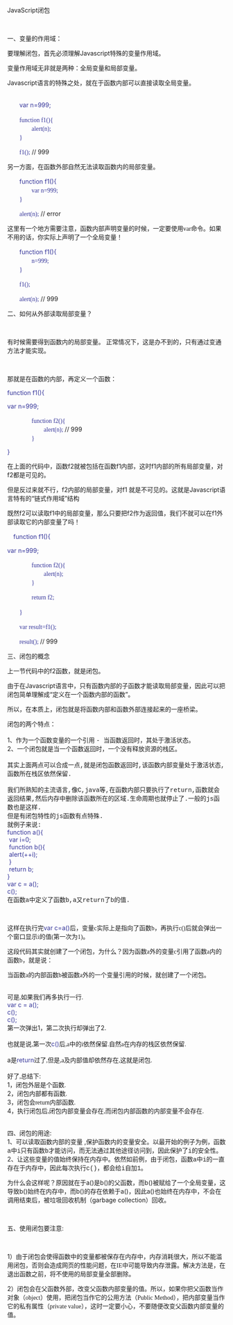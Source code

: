 <div id="article_content" class="article_content clearfix">
                                                <div class="article-copyright">
                <span class="creativecommons">
                <a rel="license" href="http://creativecommons.org/licenses/by-sa/4.0/">
                    </a>
            <span>
                <a href="http://creativecommons.org/licenses/by-sa/4.0/" target="_blank" rel="noopener"></a>            </span>
               <div class="article-source-link2222">
                    <a href="https://blog.csdn.net/txp1993/article/details/38928555"></a>
                </div>
            </span>
                    </div>
                                                    <link rel="stylesheet" href="https://csdnimg.cn/release/phoenix/template/css/ck_htmledit_views-3019150162.css">
                                        <link rel="stylesheet" href="https://csdnimg.cn/release/phoenix/template/css/ck_htmledit_views-3019150162.css">
                <div class="htmledit_views" id="content_views">
                                            
<p>JavaScript<span style="font-family:'宋体';">闭包</span></p>
<p>&nbsp;</p>
<p><span>一、</span><span>变量的作用域</span><span>：</span></p>
<p>要理解闭包，首先必须理解Javascript特殊的变量作用域。</p>
<p>变量作用域无非就是两种：全局变量和局部变量。&nbsp;</p>
<p>Javascript<span style="font-family:'宋体';">语言的特殊之处，就在于函数内部可以直接读取全局变量。&nbsp;</span></p>
<p><br>
　　<span style="color:#333399;">var&nbsp;n=999;</span></p>
<p><span style="color:#333399;">　　<span style="font-family:'Times New Roman';">function&nbsp;f1(){</span></span><span style="color:#333399;"><br></span><span style="color:#333399;">　　　　<span style="font-family:'Times New Roman';">alert(n);</span></span><span style="color:#333399;"><br></span><span style="color:#333399;">　　<span style="font-family:'Times New Roman';">}</span></span></p>
<p><span style="color:#333399;">　　<span style="font-family:'Times New Roman';">f1();&nbsp;</span></span><span>//&nbsp;999</span></p>
<p>另一方面，在函数外部自然无法读取函数内的局部变量。&nbsp;</p>
<p>　　<span style="color:#333399;">function&nbsp;f1(){</span><span style="color:#333399;"><br></span><span style="color:#333399;">　　　　<span style="font-family:'Times New Roman';">var&nbsp;n=999;</span></span><span style="color:#333399;"><br></span><span style="color:#333399;">　　<span style="font-family:'Times New Roman';">}</span></span></p>
<p><span style="color:#333399;">　　<span style="font-family:'Times New Roman';">alert(n);</span></span><span>&nbsp;//&nbsp;error</span></p>
<p>这里有一个地方需要注意，函数内部声明变量的时候，一定要使用<span style="font-family:'Times New Roman';">var</span><span style="font-family:'宋体';">命令。如果不用的话，你实际上声明了一个全局变量！&nbsp;</span></p>
<p>　　<span style="color:#333399;">function&nbsp;f1(){</span><span style="color:#333399;"><br></span><span style="color:#333399;">　　　　<span style="font-family:'Times New Roman';">n=999;</span></span><span style="color:#333399;"><br></span><span style="color:#333399;">　　<span style="font-family:'Times New Roman';">}</span></span></p>
<p><span style="color:#333399;">　　<span style="font-family:'Times New Roman';">f1();</span></span></p>
<p><span style="color:#333399;">　　<span style="font-family:'Times New Roman';">alert(n);</span></span>&nbsp;<span>//&nbsp;999</span></p>
<p><span>二、</span><span>如何从外部读取局部变量？</span></p>
<p><span>&nbsp;</span></p>
<p>有时候需要得到函数内的局部变量。&nbsp;正常情况下，这是办不到的，只有通过变通方法才能实现。</p>
<p>&nbsp;</p>
<p>那就是在函数的内部，再定义一个函数：</p>
<p><span style="color:#333399;">function&nbsp;f1(){</span></p>
<p><span style="color:#333399;">var&nbsp;</span><span style="color:#333399;">n=999;</span></p>
<p><span style="color:#333399;">　　　　<span style="font-family:'Times New Roman';">function&nbsp;f2(){</span></span><span style="color:#333399;"><br></span><span style="color:#333399;">　　　　　　<span style="font-family:'Times New Roman';">alert(n);&nbsp;</span></span><span>//&nbsp;999</span><span><br></span><span style="color:#333399;">　　　　<span style="font-family:'Times New Roman';">}</span></span></p>
<p><span style="color:#333399;">}</span></p>
<p>在上面的代码中，函数f2就被包括在函数f1内部，这时f1内部的所有局部变量，对f2都是可见的。</p>
<p>但是反过来就不行，f2内部的局部变量，对f1&nbsp;就是不可见的。这就是Javascript语言特有的“链式作用域”结构</p>
<p>既然f2可以读取f1中的局部变量，那么只要把f2作为返回值，我们不就可以在f1外部读取它的内部变量了吗！</p>
<p>　<span style="color:#333399;">function&nbsp;f1(){</span></p>
<p><span style="color:#333399;">var&nbsp;</span><span style="color:#333399;">n=999;</span></p>
<p><span style="color:#333399;">　　　　<span style="font-family:'Times New Roman';">function&nbsp;f2(){</span></span><span style="color:#333399;"><br></span><span style="color:#333399;">　　　　　　<span style="font-family:'Times New Roman';">alert(n);</span></span><span style="color:#333399;"><br></span><span style="color:#333399;">　　　　<span style="font-family:'Times New Roman';">}</span></span></p>
<p><span style="color:#333399;">　　　　<span style="font-family:'Times New Roman';">return&nbsp;f2;</span></span></p>
<p><span style="color:#333399;">　　<span style="font-family:'Times New Roman';">}</span></span></p>
<p><span style="color:#333399;">　　<span style="font-family:'Times New Roman';">var&nbsp;result=f1();</span></span></p>
<p><span style="color:#333399;">　　<span style="font-family:'Times New Roman';">result();&nbsp;</span></span><span>//&nbsp;999</span></p>
<p><span>三、</span><span>闭包的概念</span></p>
<p>上一节代码中的f2函数，就是闭包。</p>
<p>由于在Javascript语言中，只有函数内部的子函数才能读取局部变量，因此可以把闭包简单理解成“定义在一个函数内部的函数”。</p>
<p>所以，在本质上，闭包就是将函数内部和函数外部连接起来的一座桥梁。</p>
<p>闭包的两个特点：<br><br>
1<span style="font-family:'宋体';">、作为一个函数变量的一个引用&nbsp;</span><span style="font-family:'Courier New';">-&nbsp;</span><span style="font-family:'宋体';">当函数返回时，其处于激活状态。</span><br>
2<span style="font-family:'宋体';">、一个闭包就是当一个函数返回时，一个没有释放资源的栈区。</span><br><br>
其实上面两点可以合成一点<span style="font-family:'Courier New';">,</span><span style="font-family:'宋体';">就是闭包函数返回时</span><span style="font-family:'Courier New';">,</span><span style="font-family:'宋体';">该函数内部变量处于激活状态</span><span style="font-family:'Courier New';">,</span><span style="font-family:'宋体';">函数所在栈区依然保留</span><span style="font-family:'Courier New';">.</span><br><br>
我们所熟知的主流语言<span style="font-family:'Courier New';">,</span><span style="font-family:'宋体';">像</span><span style="font-family:'Courier New';">C,java</span><span style="font-family:'宋体';">等</span><span style="font-family:'Courier New';">,</span><span style="font-family:'宋体';">在函数内部只要执行了</span><span style="font-family:'Courier New';">return,</span><span style="font-family:'宋体';">函数就会返回结果</span><span style="font-family:'Courier New';">,</span><span style="font-family:'宋体';">然后内存中删除该函数所在的区域</span><span style="font-family:'Courier New';">.</span><span style="font-family:'宋体';">生命周期也就停止了</span><span style="font-family:'Courier New';">.</span><span style="font-family:'宋体';">一般的</span><span style="font-family:'Courier New';">js</span><span style="font-family:'宋体';">函数也是这样</span><span style="font-family:'Courier New';">.</span><br>
但是有闭包特性的<span style="font-family:'Courier New';">js</span><span style="font-family:'宋体';">函数有点特殊</span><span style="font-family:'Courier New';">.</span><br>
就例子来说<span style="font-family:'Courier New';">:</span><br><span style="color:#333399;">function&nbsp;a(){</span><span style="color:#333399;"><br></span><span style="color:#333399;">&nbsp;var&nbsp;i=0;</span><span style="color:#333399;"><br></span><span style="color:#333399;">&nbsp;function&nbsp;b(){</span><span style="color:#333399;"><br></span><span style="color:#333399;">&nbsp;alert(</span><span style="color:#333399;">++</span><span style="color:#333399;">i);</span><span style="color:#333399;"><br></span><span style="color:#333399;">&nbsp;}</span><span style="color:#333399;"><br></span><span style="color:#333399;">&nbsp;return&nbsp;b;</span><span style="color:#333399;"><br></span><span style="color:#333399;">}</span><span style="color:#333399;"><br></span><span style="color:#333399;">var&nbsp;c&nbsp;=&nbsp;a();</span><span style="color:#333399;"><br></span><span style="color:#333399;">c();</span><br>
在函数<span style="font-family:'Courier New';">a</span><span style="font-family:'宋体';">中定义了函数</span><span style="font-family:'Courier New';">b,a</span><span style="font-family:'宋体';">又</span><span style="font-family:'Courier New';">return</span><span style="font-family:'宋体';">了</span><span style="font-family:'Courier New';">b</span><span style="font-family:'宋体';">的值</span><span style="font-family:'Courier New';">.</span></p>
<p>&nbsp;</p>
<p>这样在执行完<span style="color:#333399;">var&nbsp;c=a()</span>后，变量<span style="font-family:'Times New Roman';">c</span><span style="font-family:'宋体';">实际上是指向了函数</span><span style="font-family:'Times New Roman';">b</span><span style="font-family:'宋体';">，再执行</span><span style="font-family:'Times New Roman';">c()</span><span style="font-family:'宋体';">后就会弹出一个窗口显示</span><span style="font-family:'Times New Roman';">i</span><span style="font-family:'宋体';">的值</span><span style="font-family:'Times New Roman';">(</span><span style="font-family:'宋体';">第一次为</span><span style="font-family:'Times New Roman';">1)</span><span style="font-family:'宋体';">。</span></p>
<p>这段代码其实就创建了一个闭包，为什么？因为函数<span style="font-family:'Times New Roman';">a</span><span style="font-family:'宋体';">外的变量</span><span style="font-family:'Times New Roman';">c</span><span style="font-family:'宋体';">引用了函数</span><span style="font-family:'Times New Roman';">a</span><span style="font-family:'宋体';">内的函数</span><span style="font-family:'Times New Roman';">b</span><span style="font-family:'宋体';">，就是说：</span></p>
<p><span>当函数<span style="font-family:'Times New Roman';">a</span><span style="font-family:'宋体';">的内部函数</span><span style="font-family:'Times New Roman';">b</span><span style="font-family:'宋体';">被函数</span><span style="font-family:'Times New Roman';">a</span><span style="font-family:'宋体';">外的一个变量引用的时候，就创建了一个闭包。</span></span></p>
<p><br>
可是<span style="font-family:'Times New Roman';">,</span><span style="font-family:'宋体';">如果我们再多执行一行</span><span style="font-family:'Times New Roman';">.</span><br><span style="color:#333399;">var&nbsp;c&nbsp;=&nbsp;a();</span><span style="color:#333399;"><br></span><span style="color:#333399;">c();</span><span style="color:#333399;"><br></span><span style="color:#333399;">c();</span><span style="color:#333399;"><br></span>第一次弹出1，第二次执行却弹出了2.<br><br>
也就是说<span style="font-family:'Times New Roman';">,</span><span style="font-family:'宋体';">第一次</span><span style="color:#333399;">c()</span>后<span style="font-family:'Times New Roman';">,a</span><span style="font-family:'宋体';">中的</span><span style="font-family:'Times New Roman';">i</span><span style="font-family:'宋体';">依然保留</span><span style="font-family:'Times New Roman';">.</span><span style="font-family:'宋体';">自然</span><span style="font-family:'Times New Roman';">a</span><span style="font-family:'宋体';">在内存的栈区依然保留</span><span style="font-family:'Times New Roman';">.</span><br><br>
a<span style="font-family:'宋体';">是</span><span style="color:#333399;">return</span>过了<span style="font-family:'Times New Roman';">,</span><span style="font-family:'宋体';">但是</span><span style="font-family:'Times New Roman';">,a</span><span style="font-family:'宋体';">及内部值却依然存在</span><span style="font-family:'Times New Roman';">,</span><span style="font-family:'宋体';">这就是闭包</span><span style="font-family:'Times New Roman';">.</span><br><br>
好了<span style="font-family:'Times New Roman';">,</span><span style="font-family:'宋体';">总结下</span>:<br>
1<span style="font-family:'宋体';">，闭包外层是个函数</span><span style="font-family:'Times New Roman';">.</span><br>
2<span style="font-family:'宋体';">，闭包内部都有函数</span><span style="font-family:'Times New Roman';">.</span><br>
3<span style="font-family:'宋体';">，闭包会</span><span style="font-family:'Times New Roman';">return</span><span style="font-family:'宋体';">内部函数</span><span style="font-family:'Times New Roman';">.</span><br>
4，执行闭包后<span style="font-family:'Times New Roman';">,</span><span style="font-family:'宋体';">闭包内部变量会存在</span><span style="font-family:'Times New Roman';">,</span><span style="font-family:'宋体';">而闭包内部函数的内部变量不会存在</span><span style="font-family:'Times New Roman';">.</span></p>
<p><br><span>四、闭包的用途</span><span>:</span><br>
1<span style="font-family:'宋体';">、</span><span>可以读取函数内部的变量&nbsp;</span><span>,</span><span>保护函数内的变量安全。</span>以最开始的例子为例，函数<span style="font-family:'Courier New';">a</span><span style="font-family:'宋体';">中</span><span style="font-family:'Courier New';">i</span><span style="font-family:'宋体';">只有函数</span><span style="font-family:'Courier New';">b</span><span style="font-family:'宋体';">才能访问，而无法通过其他途径访问到，因此保护了</span><span style="font-family:'Courier New';">i</span><span style="font-family:'宋体';">的安全性。</span><br>
2<span style="font-family:'宋体';">、</span><span>让这些变量的值始终保持在内存中。</span>依然如前例，由于闭包，函数<span style="font-family:'Courier New';">a</span><span style="font-family:'宋体';">中</span><span style="font-family:'Courier New';">i</span><span style="font-family:'宋体';">的一直存在于内存中，因此每次执行</span><span style="font-family:'Courier New';">c()</span><span style="font-family:'宋体';">，都会给</span><span style="font-family:'Courier New';">i</span><span style="font-family:'宋体';">自加</span><span style="font-family:'Courier New';">1</span><span style="font-family:'宋体';">。</span></p>
<p>为什么会这样呢？原因就在于a()是b()的父函数，而b()被赋给了一个全局变量，这导致b()始终在内存中，而b()的存在依赖于a()，因此a()也始终在内存中，不会在调用结束后，被垃圾回收机制（garbage&nbsp;collection）回收。</p>
<p>&nbsp;</p>
<p><span>五、</span><span>使用闭包</span><span>要</span><span>注意</span><span>:</span></p>
<p><span>&nbsp;</span></p>
<p>1<span style="font-family:'宋体';">）由于闭包会使得函数中的变量都被保存在内存中，内存消耗很大，所以不能滥用闭包，否则会造成网页的性能问题，在</span><span style="font-family:'Times New Roman';">IE</span><span style="font-family:'宋体';">中可能导致内存泄露。解决方法是，在退出函数之前，将不使用的局部变量全部删除。&nbsp;</span></p>
<p>2<span style="font-family:'宋体';">）闭包会在父函数外部，改变父函数内部变量的值。所以，如果你把父函数当作对象（</span><span style="font-family:'Times New Roman';">object</span><span style="font-family:'宋体';">）使用，把闭包当作它的公用方法（</span><span style="font-family:'Times New Roman';">Public&nbsp;Method</span><span style="font-family:'宋体';">），把内部变量当作它的私有属性（</span><span style="font-family:'Times New Roman';">private&nbsp;value</span><span style="font-family:'宋体';">），这时一定要小心，不要随便改变父函数内部变量的值。&nbsp;</span></p>
<p><span>&nbsp;</span></p>
<p>&nbsp;</p>
                                    </div>
                    </div>